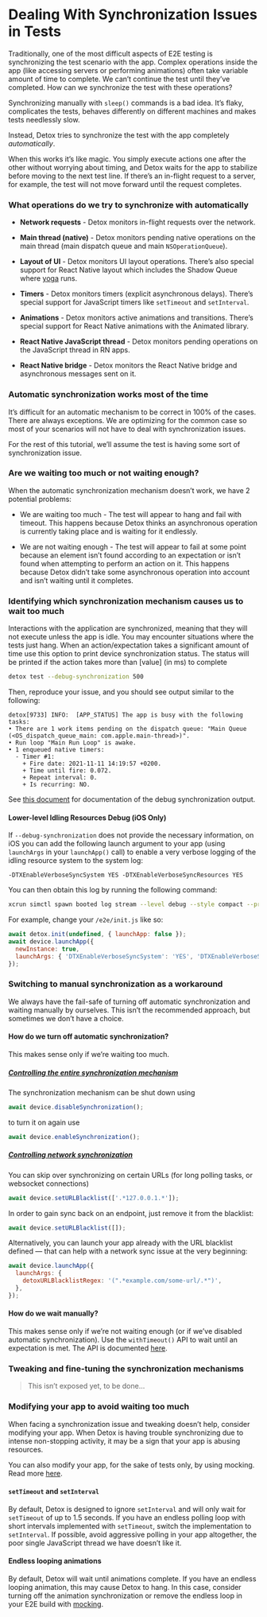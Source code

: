 <!-- markdownlint-configure-file { "header-increment": 0 } -->

# Dealing With Synchronization Issues in Tests

Traditionally, one of the most difficult aspects of E2E testing is synchronizing the test scenario with the app. Complex operations inside the app (like accessing servers or performing animations) often take variable amount of time to complete. We can’t continue the test until they’ve completed. How can we synchronize the test with these operations?

Synchronizing manually with `sleep()` commands is a bad idea. It’s flaky, complicates the tests, behaves differently on different machines and makes tests needlessly slow.

Instead, Detox tries to synchronize the test with the app completely _automatically_.

When this works it’s like magic. You simply execute actions one after the other without worrying about timing, and Detox waits for the app to stabilize before moving to the next test line. If there’s an in-flight request to a server, for example, the test will not move forward until the request completes.

### What operations do we try to synchronize with automatically

- **Network requests** - Detox monitors in-flight requests over the network.

- **Main thread (native)** - Detox monitors pending native operations on the main thread (main dispatch queue and main `NSOperationQueue`).

- **Layout of UI** - Detox monitors UI layout operations. There’s also special support for React Native layout which includes the Shadow Queue where [yoga](https://github.com/facebook/yoga) runs.

- **Timers** - Detox monitors timers (explicit asynchronous delays). There’s special support for JavaScript timers like `setTimeout` and `setInterval`.

- **Animations** - Detox monitors active animations and transitions. There’s special support for React Native animations with the Animated library.

- **React Native JavaScript thread** - Detox monitors pending operations on the JavaScript thread in RN apps.

- **React Native bridge** - Detox monitors the React Native bridge and asynchronous messages sent on it.

### Automatic synchronization works most of the time

It’s difficult for an automatic mechanism to be correct in 100% of the cases. There are always exceptions. We are optimizing for the common case so most of your scenarios will not have to deal with synchronization issues.

For the rest of this tutorial, we’ll assume the test is having some sort of synchronization issue.

### Are we waiting too much or not waiting enough?

When the automatic synchronization mechanism doesn’t work, we have 2 potential problems:

- We are waiting too much - The test will appear to hang and fail with timeout. This happens because Detox thinks an asynchronous operation is currently taking place and is waiting for it endlessly.

- We are not waiting enough - The test will appear to fail at some point because an element isn’t found according to an expectation or isn’t found when attempting to perform an action on it. This happens because Detox didn’t take some asynchronous operation into account and isn’t waiting until it completes.

### Identifying which synchronization mechanism causes us to wait too much

Interactions with the application are synchronized, meaning that they will not execute unless the app is idle. You may encounter situations where the tests just hang.
When an action/expectation takes a significant amount of time use this option to print device synchronization status.
The status will be printed if the action takes more than \[value] (in ms) to complete

```bash
detox test --debug-synchronization 500
```

Then, reproduce your issue, and you should see output similar to the following:

```plain text
detox[9733] INFO:  [APP_STATUS] The app is busy with the following tasks:
• There are 1 work items pending on the dispatch queue: "Main Queue (<OS_dispatch_queue_main: com.apple.main-thread>)".
• Run loop "Main Run Loop" is awake.
• 1 enqueued native timers:
  - Timer #1:
    + Fire date: 2021-11-11 14:19:57 +0200.
    + Time until fire: 0.072.
    + Repeat interval: 0.
    + Is recurring: NO.
```

See [this document](https://github.com/wix/DetoxSync/blob/master/StatusDocumentation.md) for documentation of the debug synchronization output.

#### Lower-level Idling Resources Debug (iOS Only)

If `--debug-synchronization` does not provide the necessary information, on iOS you can add the following launch argument to your app (using `launchArgs` in your `launchApp()` call) to enable a very verbose logging of the idling resource system to the system log:

```plain text
-DTXEnableVerboseSyncSystem YES -DTXEnableVerboseSyncResources YES
```

You can then obtain this log by running the following command:

```bash
xcrun simctl spawn booted log stream --level debug --style compact --predicate "category=='SyncManager'"
```

For example, change your `/e2e/init.js` like so:

```js
await detox.init(undefined, { launchApp: false });
await device.launchApp({
  newInstance: true,
  launchArgs: { 'DTXEnableVerboseSyncSystem': 'YES', 'DTXEnableVerboseSyncResources': 'YES' }
});
```

### Switching to manual synchronization as a workaround

We always have the fail-safe of turning off automatic synchronization and waiting manually by ourselves. This isn’t the recommended approach, but sometimes we don’t have a choice.

#### How do we turn off automatic synchronization?

This makes sense only if we’re waiting too much.

##### [Controlling the entire synchronization mechanism](../api/device.md#devicedisablesynchronization)

The synchronization mechanism can be shut down using

```js
await device.disableSynchronization();
```

to turn it on again use

```js
await device.enableSynchronization();
```

##### [Controlling network synchronization](../api/device.md#deviceseturlblacklisturls)

You can skip over synchronizing on certain URLs (for long polling tasks, or websocket connections)

```js
await device.setURLBlacklist(['.*127.0.0.1.*']);
```

In order to gain sync back on an endpoint, just remove it from the blacklist:

```js
await device.setURLBlacklist([]);
```

Alternatively, you can launch your app already with the URL blacklist defined — that can help with a network sync issue at the very beginning:

```js
await device.launchApp({
  launchArgs: {
    detoxURLBlacklistRegex: '(".*example.com/some-url/.*")',
  },
});
```

#### How do we wait manually?

This makes sense only if we’re not waiting enough (or if we’ve disabled automatic synchronization). Use the `withTimeout()` API to wait until an expectation is met. The API is documented [here](../api/expect.md#withtimeouttimeout).

### Tweaking and fine-tuning the synchronization mechanisms

> This isn’t exposed yet, to be done...

### Modifying your app to avoid waiting too much

When facing a synchronization issue and tweaking doesn’t help, consider modifying your app. When Detox is having trouble synchronizing due to intense non-stopping activity, it may be a sign that your app is abusing resources.

You can also modify your app, for the sake of tests only, by using mocking. Read more [here](../guide/mocking.md).

#### `setTimeout` and `setInterval`

By default, Detox is designed to ignore `setInterval` and will only wait for `setTimeout` of up to 1.5 seconds. If you have an endless polling loop with short intervals implemented with `setTimeout`, switch the implementation to `setInterval`. If possible, avoid aggressive polling in your app altogether, the poor single JavaScript thread we have doesn’t like it.

#### Endless looping animations

By default, Detox will wait until animations complete. If you have an endless looping animation, this may cause Detox to hang. In this case, consider turning off the animation synchronization or remove the endless loop in your E2E build with [mocking](../guide/mocking.md).
